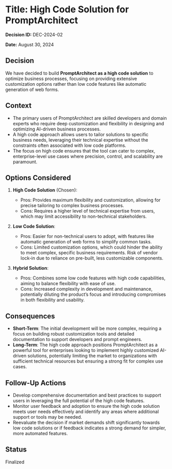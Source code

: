 # Title: High Code Solution for PromptArchitect

**Decision ID:** DEC-2024-02

**Date:** August 30, 2024

## Decision

We have decided to build **PromptArchitect as a high code solution** to optimize business processes, focusing on providing extensive customization options rather than low code features like automatic generation of web forms.

## Context

- The primary users of PromptArchitect are skilled developers and domain experts who require deep customization and flexibility in designing and optimizing AI-driven business processes.
- A high code approach allows users to tailor solutions to specific business needs, leveraging their technical expertise without the constraints often associated with low code platforms.
- The focus on high code ensures that the tool can cater to complex, enterprise-level use cases where precision, control, and scalability are paramount.

## Options Considered

1. **High Code Solution** (Chosen):
   - Pros: Provides maximum flexibility and customization, allowing for precise tailoring to complex business processes.
   - Cons: Requires a higher level of technical expertise from users, which may limit accessibility to non-technical stakeholders.

2. **Low Code Solution**:
   - Pros: Easier for non-technical users to adopt, with features like automatic generation of web forms to simplify common tasks.
   - Cons: Limited customization options, which could hinder the ability to meet complex, specific business requirements. Risk of vendor lock-in due to reliance on pre-built, less customizable components.

3. **Hybrid Solution**:
   - Pros: Combines some low code features with high code capabilities, aiming to balance flexibility with ease of use.
   - Cons: Increased complexity in development and maintenance, potentially diluting the product’s focus and introducing compromises in both flexibility and usability.

## Consequences

- **Short-Term**: The initial development will be more complex, requiring a focus on building robust customization tools and detailed documentation to support developers and prompt engineers.
- **Long-Term**: The high code approach positions PromptArchitect as a powerful tool for enterprises looking to implement highly customized AI-driven solutions, potentially limiting the market to organizations with sufficient technical resources but ensuring a strong fit for complex use cases.

## Follow-Up Actions

- Develop comprehensive documentation and best practices to support users in leveraging the full potential of the high code features.
- Monitor user feedback and adoption to ensure the high code solution meets user needs effectively and identify any areas where additional support or tools may be needed.
- Reevaluate the decision if market demands shift significantly towards low code solutions or if feedback indicates a strong demand for simpler, more automated features.

## Status

Finalized

